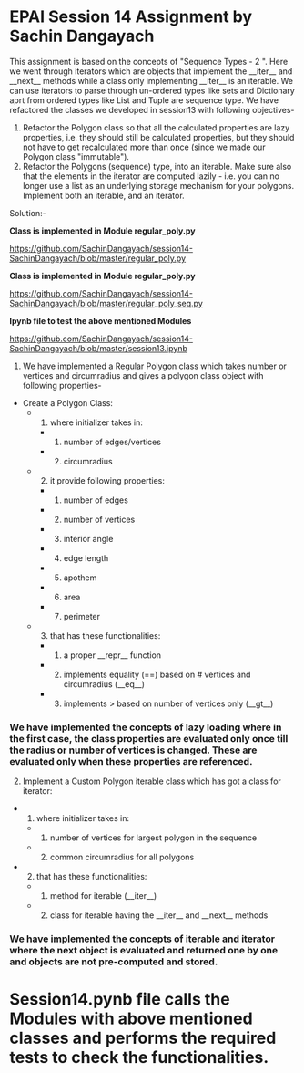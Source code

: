 # EPAI Session 14 Assignment by Sachin Dangayach

This assignment is based on the concepts of "Sequence Types - 2 ". Here we went through iterators which are objects that implement the \_\_iter__ and \_\_next__ methods while a class only implementing \_\_iter__ is an iterable. We can use iterators to parse through un-ordered types like sets and Dictionary aprt from ordered types like List and Tuple are sequence type.  We have refactored the classes we developed in session13 with following objectives-
1. Refactor the Polygon class so that all the calculated properties are lazy properties, i.e. they should still be calculated properties, but they should not have to get recalculated more than once (since we made our Polygon class "immutable").
2. Refactor the Polygons (sequence) type, into an iterable. Make sure also that the elements in the iterator are computed lazily - i.e. you can no longer use a list as an underlying storage mechanism for your polygons. Implement both an iterable, and an iterator.

Solution:-

**Class is implemented in Module regular_poly.py**

https://github.com/SachinDangayach/session14-SachinDangayach/blob/master/regular_poly.py

**Class is implemented in Module regular_poly.py**

https://github.com/SachinDangayach/session14-SachinDangayach/blob/master/regular_poly_seq.py

**Ipynb file to test the above mentioned Modules**

https://github.com/SachinDangayach/session14-SachinDangayach/blob/master/session13.ipynb


1. We have implemented a Regular Polygon class which takes number or vertices and circumradius and gives a polygon class object with following properties-
- Create a Polygon Class:
    - 1. where initializer takes in:
        - 1. number of edges/vertices
        - 2. circumradius
    - 2. it provide following properties:
        - 1. number of edges
        - 2. number of  vertices
        - 3. interior angle
        - 4. edge length
        - 5. apothem
        - 6. area
        - 7. perimeter
    - 3. that has these functionalities:
        - 1. a proper \_\_repr__ function
        - 2. implements equality (==) based on # vertices and circumradius (\_\_eq__)
        - 3. implements > based on number of vertices only (\_\_gt__)

### We have implemented the concepts of lazy loading where in the first case, the class properties are evaluated only once till the radius or number of vertices is changed. These are evaluated only when these properties are referenced.

2. Implement a Custom Polygon iterable class which has got a class for iterator:
  - 1. where initializer takes in:
      - 1. number of vertices for largest polygon in the sequence
      - 2. common circumradius for all polygons
  - 2. that has these functionalities:
      - 1. method for iterable (\_\_iter__)
      - 2. class for iterable having the \_\_iter__ and \_\_next__ methods

### We have implemented the concepts of iterable and iterator where the next object is evaluated and returned one by one and objects are not pre-computed and stored.

# Session14.pynb file calls the Modules with above mentioned classes and performs the required tests to check the functionalities.
